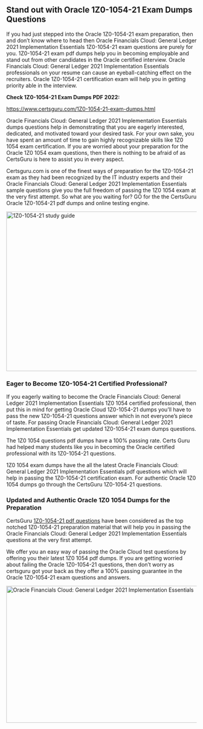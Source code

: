 <h2><strong>Stand out with Oracle 1Z0-1054-21 Exam Dumps Questions</strong></h2>
<p>If you had just stepped into the Oracle 1Z0-1054-21 exam preparation, then and don&rsquo;t know where to head then Oracle Financials Cloud: General Ledger 2021 Implementation Essentials 1Z0-1054-21 exam questions are purely for you. 1Z0-1054-21 exam pdf dumps help you in becoming employable and stand out from other candidates in the Oracle certified interview. Oracle Financials Cloud: General Ledger 2021 Implementation Essentials professionals on your resume can cause an eyeball-catching effect on the recruiters. Oracle 1Z0-1054-21 certification exam will help you in getting priority able in the interview.</p>
<p><strong>Check 1Z0-1054-21 Exam Dumps PDF 2022:</strong></p>
<p><a href="https://www.certsguru.com/1Z0-1054-21-exam-dumps.html">https://www.certsguru.com/1Z0-1054-21-exam-dumps.html</a></p>
<p>Oracle Financials Cloud: General Ledger 2021 Implementation Essentials dumps questions help in demonstrating that you are eagerly interested, dedicated, and motivated toward your desired task. For your own sake, you have spent an amount of time to gain highly recognizable skills like 1Z0 1054 exam certification. If you are worried about your preparation for the Oracle 1Z0 1054 exam questions, then there is nothing to be afraid of as CertsGuru is here to assist you in every aspect.</p>
<p>Certsguru.com is one of the finest ways of preparation for the 1Z0-1054-21 exam as they had been recognized by the IT industry experts and their Oracle Financials Cloud: General Ledger 2021 Implementation Essentials sample questions give you the full freedom of passing the 1Z0 1054 exam at the very first attempt. So what are you waiting for? GO for the the CertsGuru Oracle 1Z0-1054-21 pdf dumps and online testing engine.</p>
<p><img style="display: block; margin-left: auto; margin-right: auto;" src="https://i.imgur.com/vbMIA8f.png" alt="1Z0-1054-21 study guide" width="750" height="422" /></p>
<h3><strong>Eager to Become 1Z0-1054-21 Certified Professional?</strong></h3>
<p>If you eagerly waiting to become the Oracle Financials Cloud: General Ledger 2021 Implementation Essentials 1Z0 1054 certified professional, then put this in mind for getting Oracle Cloud 1Z0-1054-21 dumps you&rsquo;ll have to pass the new 1Z0-1054-21 questions answer which in not everyone&rsquo;s piece of taste. For passing Oracle Financials Cloud: General Ledger 2021 Implementation Essentials get updated 1Z0-1054-21 exam dumps questions.</p>
<p>The 1Z0 1054 questions pdf dumps have a 100% passing rate. Certs Guru had helped many students like you in becoming the Oracle certified professional with its  1Z0-1054-21 questions.</p>
<p>1Z0 1054 exam dumps have the all the latest Oracle Financials Cloud: General Ledger 2021 Implementation Essentials pdf questions which will help in passing the 1Z0-1054-21 certification exam. For authentic Oracle 1Z0 1054 dumps go through the CertsGuru 1Z0-1054-21 questions.</p>
<h3><strong>Updated and Authentic Oracle 1Z0 1054 Dumps for the Preparation</strong></h3>
<p>CertsGuru <a href="https://www.certsguru.com/1Z0-1054-21-exam-dumps.html">1Z0-1054-21 pdf questions</a> have been considered as the top notched 1Z0-1054-21 preparation material that will help you in passing the Oracle Financials Cloud: General Ledger 2021 Implementation Essentials questions at the very first attempt.</p>
<p>We offer you an easy way of passing the Oracle Cloud test questions by offering you their latest 1Z0 1054 pdf dumps. If you are getting worried about failing the Oracle 1Z0-1054-21 questions, then don&rsquo;t worry as certsguru got your back as they offer a 100% passing guarantee in the Oracle 1Z0-1054-21 exam questions and answers.</p>
<p><a href="https://www.certsguru.com/1Z0-1054-21-exam-dumps.html"><img style="display: block; margin-left: auto; margin-right: auto;" src="https://i.imgur.com/efKm8VV.png" alt="Oracle Financials Cloud: General Ledger 2021 Implementation Essentials" width="750" height="362" /></a></p>
